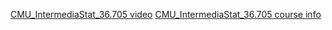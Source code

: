 [CMU_IntermediaStat_36.705 video](https://www.youtube.com/watch?v=uonMnn7BLX0&list=PLNhdfSlxbk-ZC7ipZ_EzhyX7TKrVunWE6)
[CMU_IntermediaStat_36.705 course info](http://www.stat.cmu.edu/~larry/=stat705/)
